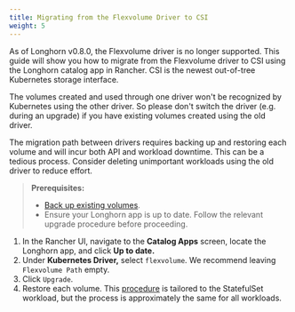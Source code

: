 ```yaml
---
title: Migrating from the Flexvolume Driver to CSI
weight: 5
---
```


As of Longhorn v0.8.0, the Flexvolume driver is no longer supported. This guide will show you how to migrate from the Flexvolume driver to CSI using the Longhorn catalog app in Rancher. CSI is the newest out-of-tree Kubernetes storage interface.

The volumes created and used through one driver won't be recognized by Kubernetes using the other driver. So please don't switch the driver (e.g. during an upgrade) if you have existing volumes created using the old driver.

The migration path between drivers requires backing up and restoring each volume and will incur both API and workload downtime. This can be a tedious process. Consider deleting unimportant workloads using the old driver to reduce effort.

> **Prerequisites:**
> - [Back up existing volumes](../../snapshots-and-backups/backup-and-restore/create-a-backup).
> - Ensure your Longhorn app is up to date. Follow the relevant upgrade procedure before proceeding.

1. In the Rancher UI, navigate to the **Catalog Apps** screen, locate the Longhorn app, and click **Up to date.**
2. Under **Kubernetes Driver,** select `flexvolume`. We recommend leaving `Flexvolume Path` empty.
3. Click `Upgrade`.
4. Restore each volume. This [procedure](../../snapshots-and-backups/backup-and-restore/restore-statefulset) is tailored to the StatefulSet workload, but the process is approximately the same for all workloads.